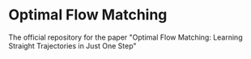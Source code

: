 # Optimal Flow Matching
The official repository for the paper "Optimal Flow Matching: Learning Straight Trajectories in Just One Step"
